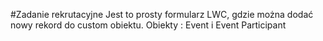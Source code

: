 #Zadanie rekrutacyjne
Jest to prosty formularz LWC, gdzie można dodać nowy rekord do custom obiektu.
Obiekty : Event i Event Participant
